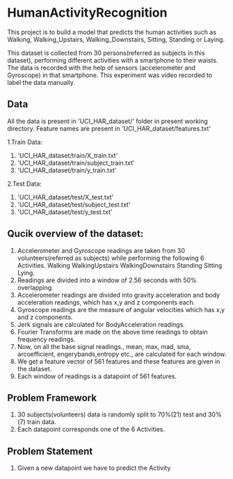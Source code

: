 # HumanActivityRecognition

This project is to build a model that predicts the human activities such as Walking, Walking_Upstairs, Walking_Downstairs, Sitting, Standing or Laying.

This dataset is collected from 30 persons(referred as subjects in this dataset), performing different activities with a smartphone to their waists. The data is recorded with the help of sensors (accelerometer and Gyroscope) in that smartphone. This experiment was video recorded to label the data manually.

## Data

All the data is present in 'UCI_HAR_dataset/' folder in present working directory.
Feature names are present in 'UCI_HAR_dataset/features.txt'

1.Train Data:

1. 'UCI_HAR_dataset/train/X_train.txt'
2. 'UCI_HAR_dataset/train/subject_train.txt'
3. 'UCI_HAR_dataset/train/y_train.txt'

2.Test Data:

1. 'UCI_HAR_dataset/test/X_test.txt'
2. 'UCI_HAR_dataset/test/subject_test.txt'
3. 'UCI_HAR_dataset/test/y_test.txt'


## Qucik overview of the dataset:

1. Accelerometer and Gyroscope readings are taken from 30 volunteers(referred as subjects) while performing the following 6 Activities.
Walking
WalkingUpstairs
WalkingDownstairs
Standing
Sitting
Lying.
2. Readings are divided into a window of 2.56 seconds with 50% overlapping.
3. Accelerometer readings are divided into gravity acceleration and body acceleration readings, which has x,y and z components each.
4. Gyroscope readings are the measure of angular velocities which has x,y and z components.
5. Jerk signals are calculated for BodyAcceleration readings.
6. Fourier Transforms are made on the above time readings to obtain frequency readings.
7. Now, on all the base signal readings., mean, max, mad, sma, arcoefficient, engerybands,entropy etc., are calculated for each window.
8. We get a feature vector of 561 features and these features are given in the dataset.
9. Each window of readings is a datapoint of 561 features.

## Problem Framework

1. 30 subjects(volunteers) data is randomly split to 70%(21) test and 30%(7) train data.
2. Each datapoint corresponds one of the 6 Activities.

## Problem Statement

1. Given a new datapoint we have to predict the Activity
